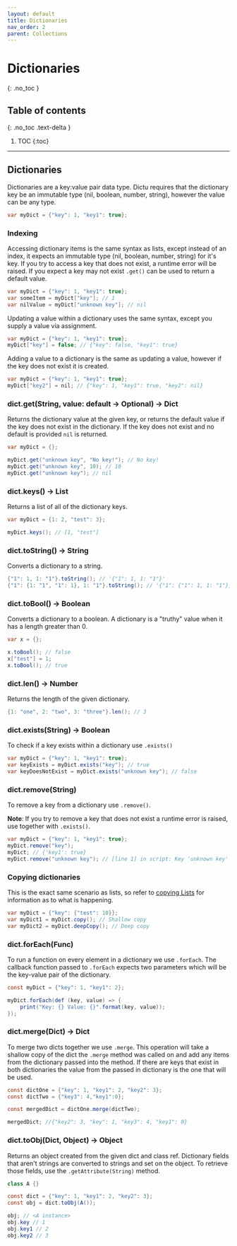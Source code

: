 ```yaml
---
layout: default
title: Dictionaries
nav_order: 2
parent: Collections
---
```


# Dictionaries
{: .no_toc }

## Table of contents
{: .no_toc .text-delta }

1. TOC
{:toc}

---
## Dictionaries

Dictionaries are a key:value pair data type. Dictu requires that the dictionary key be an immutable type (nil, boolean, number, string), however the value can be any type.

```cs
var myDict = {"key": 1, "key1": true};
```

### Indexing

Accessing dictionary items is the same syntax as lists, except instead of an index, it expects an immutable type (nil, boolean, number, string) for it's key.
If you try to access a key that does not exist, a runtime error will be raised. If you expect a key may not exist `.get()` can be used to return a default value.

```cs
var myDict = {"key": 1, "key1": true};
var someItem = myDict["key"]; // 1
var nilValue = myDict["unknown key"]; // nil
```

Updating a value within a dictionary uses the same syntax, except you supply a value via assignment.

```cs
var myDict = {"key": 1, "key1": true};
myDict["key"] = false; // {"key": false, "key1": true}
```

Adding a value to a dictionary is the same as updating a value, however if the key does not exist it is created.

```cs
var myDict = {"key": 1, "key1": true};
myDict["key2"] = nil; // {"key": 1, "key1": true, "key2": nil}
```

### dict.get(String, value: default -> Optional) -> Dict

Returns the dictionary value at the given key, or returns the default value if the key does
not exist in the dictionary. If the key does not exist and no default is provided `nil` is returned.

```cs
var myDict = {};

myDict.get("unknown key", "No key!"); // No key!
myDict.get("unknown key", 10); // 10
myDict.get("unknown key"); // nil
```

### dict.keys() -> List

Returns a list of all of the dictionary keys.

```cs
var myDict = {1: 2, "test": 3};

myDict.keys(); // [1, "test"]
```

### dict.toString() -> String

Converts a dictionary to a string.

```cs
{"1": 1, 1: "1"}.toString(); // '{"1": 1, 1: "1"}'
{"1": {1: "1", "1": 1}, 1: "1"}.toString(); // '{"1": {"1": 1, 1: "1"}, 1: "1"}'
```

### dict.toBool() -> Boolean

Converts a dictionary to a boolean. A dictionary is a "truthy" value when it has a length greater than 0.

```cs
var x = {};

x.toBool(); // false
x["test"] = 1;
x.toBool(); // true
```

### dict.len() -> Number

Returns the length of the given dictionary.

```cs
{1: "one", 2: "two", 3: "three"}.len(); // 3
```

### dict.exists(String) -> Boolean

To check if a key exists within a dictionary use `.exists()`

```cs
var myDict = {"key": 1, "key1": true};
var keyExists = myDict.exists("key"); // true
var keyDoesNotExist = myDict.exists("unknown key"); // false
```

### dict.remove(String)

To remove a key from a dictionary use `.remove()`.

**Note**: If you try to remove a key that does not exist a runtime error is raised, use together with `.exists()`.

```cs
var myDict = {"key": 1, "key1": true};
myDict.remove("key");
myDict; // {'key1': true}
myDict.remove("unknown key"); // [line 1] in script: Key 'unknown key' passed to remove() does not exist
```

### Copying dictionaries

This is the exact same scenario as lists, so refer to [copying Lists](#copying-lists) for information as to what is happening.

```cs
var myDict = {"key": {"test": 10}};
var myDict1 = myDict.copy(); // Shallow copy
var myDict2 = myDict.deepCopy(); // Deep copy
```

### dict.forEach(Func)

To run a function on every element in a dictionary we use `.forEach`. The callback function
passed to `.forEach` expects two parameters which will be the key-value pair of the dictionary.

```cs
const myDict = {"key": 1, "key1": 2};

myDict.forEach(def (key, value) => {
    print("Key: {} Value: {}".format(key, value));
});
```

### dict.merge(Dict) -> Dict

To merge two dicts together we use `.merge`. This operation will take a shallow copy of the dict the `.merge` method
was called on and add any items from the dictionary passed into the method. If there are keys that exist in both dictionaries
the value from the passed in dictionary is the one that will be used.

```cs
const dictOne = {"key": 1, "key1": 2, "key2": 3};
const dictTwo = {"key3": 4,"key1":0};

const mergedDict = dictOne.merge(dictTwo);

mergedDict; //{"key2": 3, "key": 1, "key3": 4, "key1": 0}
```

### dict.toObj(Dict, Object) -> Object

Returns an object created from the given dict and class ref. Dictionary fields that aren't strings are converted to strings and set on the object. To retrieve those fields, use the `.getAttribute(String)` method.

```cs
class A {}

const dict = {"key": 1, "key1": 2, "key2": 3};
const obj = dict.toObj(A());

obj; // <A instance>
obj.key // 1
obj.key1 // 2
obj.key2 // 3
```

